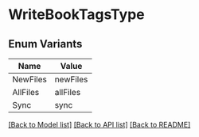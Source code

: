 # WriteBookTagsType

## Enum Variants

| Name | Value |
|---- | -----|
| NewFiles | newFiles |
| AllFiles | allFiles |
| Sync | sync |


[[Back to Model list]](../README.md#documentation-for-models) [[Back to API list]](../README.md#documentation-for-api-endpoints) [[Back to README]](../README.md)


